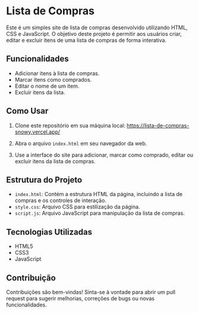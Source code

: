 # Lista de Compras

Este é um simples site de lista de compras desenvolvido utilizando HTML, CSS e JavaScript. O objetivo deste projeto é permitir aos usuários criar, editar e excluir itens de uma lista de compras de forma interativa.

## Funcionalidades

- Adicionar itens à lista de compras.
- Marcar itens como comprados.
- Editar o nome de um item.
- Excluir itens da lista.

## Como Usar

1. Clone este repositório em sua máquina local: https://lista-de-compras-snowy.vercel.app/

2. Abra o arquivo `index.html` em seu navegador da web.

3. Use a interface do site para adicionar, marcar como comprado, editar ou excluir itens da lista de compras.

## Estrutura do Projeto

- `index.html`: Contém a estrutura HTML da página, incluindo a lista de compras e os controles de interação.
- `style.css`: Arquivo CSS para estilização da página.
- `script.js`: Arquivo JavaScript para manipulação da lista de compras.

## Tecnologias Utilizadas

- HTML5
- CSS3
- JavaScript

## Contribuição

Contribuições são bem-vindas! Sinta-se à vontade para abrir um pull request para sugerir melhorias, correções de bugs ou novas funcionalidades.


